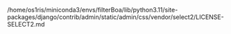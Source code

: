 /home/os1ris/miniconda3/envs/filterBoa/lib/python3.11/site-packages/django/contrib/admin/static/admin/css/vendor/select2/LICENSE-SELECT2.md